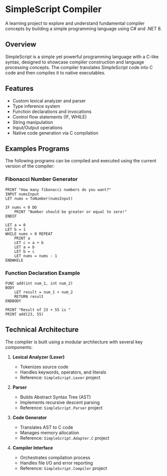 # SimpleScript Compiler

A learning project to explore and understand fundamental compiler concepts by building a simple programming language
using C# and .NET 8.

## Overview

SimpleScript is a simple yet powerful programming language with a C-like syntax, designed to showcase compiler
construction and language processing concepts. The compiler translates SimpleScript code into C code and then compiles
it to native executables.

## Features

- Custom lexical analyzer and parser
- Type inference system
- Function declarations and invocations
- Control flow statements (IF, WHILE)
- String manipulation
- Input/Output operations
- Native code generation via C compilation

## Examples Programs

The following programs can be compiled and executed using the current version of the compiler:

### Fibonacci Number Generator

```
PRINT "How many fibonacci numbers do you want?"
INPUT numsInput
LET nums = ToNumber(numsInput)

IF nums < 0 DO
	PRINT "Number should be greater or equal to zero!"
ENDIF

LET a = 0
LET b = 1
WHILE nums > 0 REPEAT
    PRINT a
    LET c = a + b
    LET a = b
    LET b = c
    LET nums = nums - 1
ENDWHILE
```

### Function Declaration Example

```
FUNC add(int num_1, int num_2) 
BODY
	LET result = num_1 + num_2
	RETURN result
ENDBODY 

PRINT "Result of 23 + 55 is "
PRINT add(23, 55)
```

## Technical Architecture

The compiler is built using a modular architecture with several key components:

1. **Lexical Analyzer (Lexer)**
    - Tokenizes source code
    - Handles keywords, operators, and literals
    - Reference: `SimpleScript.Lexer` project

2. **Parser**
    - Builds Abstract Syntax Tree (AST)
    - Implements recursive descent parsing
    - Reference: `SimpleScript.Parser` project

3. **Code Generator**
    - Translates AST to C code
    - Manages memory allocation
    - Reference: `SimpleScript.Adapter.C` project

4. **Compiler Interface**
    - Orchestrates compilation process
    - Handles file I/O and error reporting
    - Reference: `SimpleScript.Compiler` project